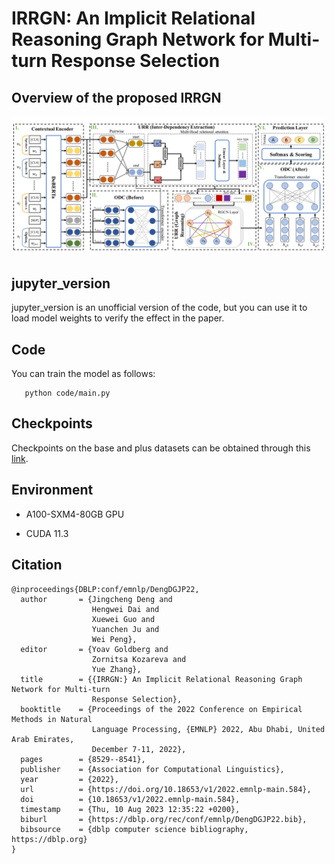 # IRRGN: An Implicit Relational Reasoning Graph Network for Multi-turn Response Selection
## Overview of the proposed IRRGN
![IRRGN](./Architecture.png)
## jupyter_version
jupyter_version is an unofficial version of the code, but you can use it to load model weights to verify the effect in the paper.
## Code
You can train the model as follows:
 ```
    python code/main.py 
 ```
## Checkpoints
Checkpoints on the base and plus datasets can be obtained through this [link](https://drive.google.com/drive/folders/143Qj9pM6Lc0Bft3NvJbgjqBwdV3aYN9c?usp=sharing).
## Environment

* A100-SXM4-80GB GPU

* CUDA 11.3

## Citation

	@inproceedings{DBLP:conf/emnlp/DengDGJP22,
	  author       = {Jingcheng Deng and
	                  Hengwei Dai and
	                  Xuewei Guo and
	                  Yuanchen Ju and
	                  Wei Peng},
	  editor       = {Yoav Goldberg and
	                  Zornitsa Kozareva and
	                  Yue Zhang},
	  title        = {{IRRGN:} An Implicit Relational Reasoning Graph Network for Multi-turn
	                  Response Selection},
	  booktitle    = {Proceedings of the 2022 Conference on Empirical Methods in Natural
	                  Language Processing, {EMNLP} 2022, Abu Dhabi, United Arab Emirates,
	                  December 7-11, 2022},
	  pages        = {8529--8541},
	  publisher    = {Association for Computational Linguistics},
	  year         = {2022},
	  url          = {https://doi.org/10.18653/v1/2022.emnlp-main.584},
	  doi          = {10.18653/v1/2022.emnlp-main.584},
	  timestamp    = {Thu, 10 Aug 2023 12:35:22 +0200},
	  biburl       = {https://dblp.org/rec/conf/emnlp/DengDGJP22.bib},
	  bibsource    = {dblp computer science bibliography, https://dblp.org}
	}
